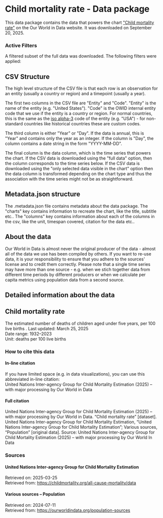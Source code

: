 # Child mortality rate - Data package

This data package contains the data that powers the chart ["Child mortality rate"](https://ourworldindata.org/grapher/child-mortality-igme?v=1&csvType=full&useColumnShortNames=false) on the Our World in Data website. It was downloaded on September 20, 2025.

### Active Filters

A filtered subset of the full data was downloaded. The following filters were applied:

## CSV Structure

The high level structure of the CSV file is that each row is an observation for an entity (usually a country or region) and a timepoint (usually a year).

The first two columns in the CSV file are "Entity" and "Code". "Entity" is the name of the entity (e.g. "United States"). "Code" is the OWID internal entity code that we use if the entity is a country or region. For normal countries, this is the same as the [iso alpha-3](https://en.wikipedia.org/wiki/ISO_3166-1_alpha-3) code of the entity (e.g. "USA") - for non-standard countries like historical countries these are custom codes.

The third column is either "Year" or "Day". If the data is annual, this is "Year" and contains only the year as an integer. If the column is "Day", the column contains a date string in the form "YYYY-MM-DD".

The final column is the data column, which is the time series that powers the chart. If the CSV data is downloaded using the "full data" option, then the column corresponds to the time series below. If the CSV data is downloaded using the "only selected data visible in the chart" option then the data column is transformed depending on the chart type and thus the association with the time series might not be as straightforward.

## Metadata.json structure

The .metadata.json file contains metadata about the data package. The "charts" key contains information to recreate the chart, like the title, subtitle etc.. The "columns" key contains information about each of the columns in the csv, like the unit, timespan covered, citation for the data etc..

## About the data

Our World in Data is almost never the original producer of the data - almost all of the data we use has been compiled by others. If you want to re-use data, it is your responsibility to ensure that you adhere to the sources' license and to credit them correctly. Please note that a single time series may have more than one source - e.g. when we stich together data from different time periods by different producers or when we calculate per capita metrics using population data from a second source.

## Detailed information about the data


## Child mortality rate
The estimated number of deaths of children aged under five years, per 100 live births .
Last updated: March 25, 2025  
Date range: 1932–2023  
Unit: deaths per 100 live births  


### How to cite this data

#### In-line citation
If you have limited space (e.g. in data visualizations), you can use this abbreviated in-line citation:  
United Nations Inter-agency Group for Child Mortality Estimation (2025) – with major processing by Our World in Data

#### Full citation
United Nations Inter-agency Group for Child Mortality Estimation (2025) – with major processing by Our World in Data. “Child mortality rate” [dataset]. United Nations Inter-agency Group for Child Mortality Estimation, “United Nations Inter-agency Group for Child Mortality Estimation”; Various sources, “Population” [original data].
Source: United Nations Inter-agency Group for Child Mortality Estimation (2025) – with major processing by Our World In Data

### Sources

#### United Nations Inter-agency Group for Child Mortality Estimation
Retrieved on: 2025-03-25  
Retrieved from: https://childmortality.org/all-cause-mortality/data  

#### Various sources – Population
Retrieved on: 2024-07-11  
Retrieved from: https://ourworldindata.org/population-sources  


    
